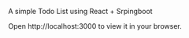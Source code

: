 A simple Todo List using React + Srpingboot

Open http://localhost:3000 to view it in your browser.
